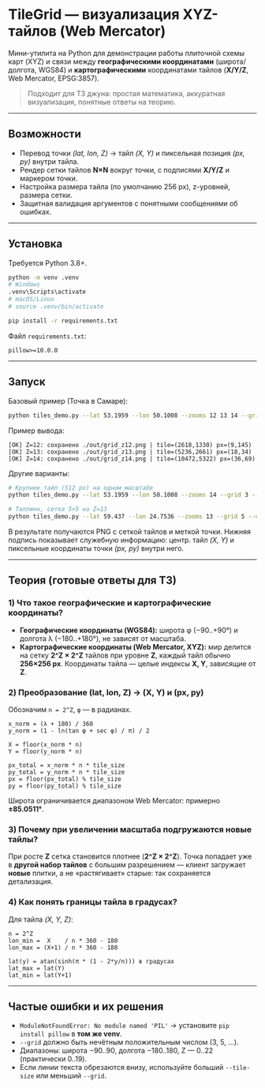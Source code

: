 # TileGrid — визуализация XYZ-тайлов (Web Mercator)

Мини-утилита на Python для демонстрации работы плиточной схемы карт (XYZ) и связи
между **географическими координатами** (широта/долгота, WGS84) и **картографическими**
координатами тайлов (**X/Y/Z**, Web Mercator, EPSG:3857).

> Подходит для ТЗ джуна: простая математика, аккуратная визуализация, понятные ответы на теорию.

---

## Возможности
- Перевод точки *(lat, lon, Z)* → тайл *(X, Y)* и пиксельная позиция *(px, py)* внутри тайла.
- Рендер сетки тайлов **N×N** вокруг точки, с подписями **X/Y/Z** и маркером точки.
- Настройка размера тайла (по умолчанию 256 px), z-уровней, размера сетки.
- Защитная валидация аргументов с понятными сообщениями об ошибках.

---

## Установка
Требуется Python 3.8+.
```bash
python -m venv .venv
# Windows
.venv\Scripts\activate
# macOS/Linux
# source .venv/bin/activate

pip install -r requirements.txt
```
Файл `requirements.txt`:
```
pillow>=10.0.0
```

---

## Запуск
Базовый пример (Точка в Самаре):
```bash
python tiles_demo.py --lat 53.1959 --lon 50.1008 --zooms 12 13 14 --grid 3 --out ./out
```
Пример вывода:
```
[OK] Z=12: сохранено ./out/grid_z12.png | tile=(2618,1330) px=(9,145)
[OK] Z=13: сохранено ./out/grid_z13.png | tile=(5236,2661) px=(18,34)
[OK] Z=14: сохранено ./out/grid_z14.png | tile=(10472,5322) px=(36,69)
```

Другие варианты:
```bash
# Крупнее тайл (512 px) на одном масштабе
python tiles_demo.py --lat 53.1959 --lon 50.1008 --zooms 14 --grid 3 --tile-size 512 --out ./out_bigtiles

# Таллинн, сетка 5×5 на Z=13
python tiles_demo.py --lat 59.437 --lon 24.7536 --zooms 13 --grid 5 --out ./out_tallinn
```

В результате получаются PNG с сеткой тайлов и меткой точки.
Нижняя подпись показывает служебную информацию: центр. тайл *(X, Y)* и пиксельные координаты точки *(px, py)* внутри него.

---

## Теория (готовые ответы для ТЗ)

### 1) Что такое географические и картографические координаты?
- **Географические координаты (WGS84):** широта φ (−90..+90°) и долгота λ (−180..+180°), не зависят от масштаба.
- **Картографические координаты (Web Mercator, XYZ):** мир делится на сетку **2^Z × 2^Z** тайлов при уровне **Z**,
  каждый тайл обычно **256×256 px**. Координаты тайла — целые индексы **X, Y**, зависящие от **Z**.

### 2) Преобразование (lat, lon, Z) → (X, Y) и (px, py)
Обозначим `n = 2^Z`, `φ` — в радианах.
```
x_norm = (λ + 180) / 360
y_norm = (1 - ln(tan φ + sec φ) / π) / 2

X = floor(x_norm * n)
Y = floor(y_norm * n)

px_total = x_norm * n * tile_size
py_total = y_norm * n * tile_size
px = floor(px_total) % tile_size
py = floor(py_total) % tile_size
```
Широта ограничивается диапазоном Web Mercator: примерно **±85.0511°**.

### 3) Почему при увеличении масштаба подгружаются новые тайлы?
При росте **Z** сетка становится плотнее (**2^Z × 2^Z**). Точка попадает уже в **другой набор тайлов** с большим
разрешением — клиент загружает **новые** плитки, а не «растягивает» старые: так сохраняется детализация.

### 4) Как понять границы тайла в градусах?
Для тайла *(X, Y, Z)*:
```
n = 2^Z
lon_min =  X    / n * 360 - 180
lon_max = (X+1) / n * 360 - 180

lat(y) = atan(sinh(π * (1 - 2*y/n))) в градусах
lat_max = lat(Y)
lat_min = lat(Y+1)
```

---

## Частые ошибки и их решения
- `ModuleNotFoundError: No module named 'PIL'` → установите `pip install pillow` в **том же venv**.
- `--grid` должно быть нечётным положительным числом (3, 5, …).
- Диапазоны: широта −90..90, долгота −180..180, Z — 0..22 (практически 0..19).
- Если линии текста обрезаются внизу, используйте больший `--tile-size` или меньший `--grid`.



